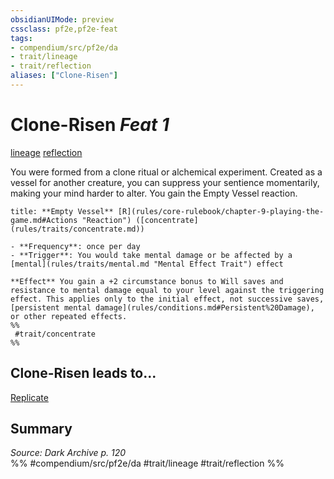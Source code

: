 ```yaml
---
obsidianUIMode: preview
cssclass: pf2e,pf2e-feat
tags:
- compendium/src/pf2e/da
- trait/lineage
- trait/reflection
aliases: ["Clone-Risen"]
---
```

# Clone-Risen  *Feat 1*  
[lineage](rules/traits/lineage-apg.md "Lineage  Trait")  [reflection](rules/traits/reflection-da.md "Reflection Ancestry & Heritage Trait")  


You were formed from a clone ritual or alchemical experiment. Created as a vessel for another creature, you can suppress your sentience momentarily, making your mind harder to alter. You gain the Empty Vessel reaction.

```ad-embed-ability
title: **Empty Vessel** [R](rules/core-rulebook/chapter-9-playing-the-game.md#Actions "Reaction") ([concentrate](rules/traits/concentrate.md))

- **Frequency**: once per day
- **Trigger**: You would take mental damage or be affected by a [mental](rules/traits/mental.md "Mental Effect Trait") effect

**Effect** You gain a +2 circumstance bonus to Will saves and resistance to mental damage equal to your level against the triggering effect. This applies only to the initial effect, not successive saves, [persistent mental damage](rules/conditions.md#Persistent%20Damage), or other repeated effects.  
%%
 #trait/concentrate 
%%
```

## Clone-Risen leads to...

[Replicate](compendium/feats/replicate-da.md)

## Summary

*Source: Dark Archive p. 120*  
%% #compendium/src/pf2e/da #trait/lineage #trait/reflection %%
